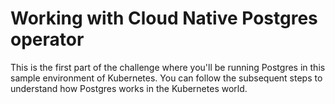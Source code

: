 # Working with Cloud Native Postgres operator

This is the first part of the challenge where you'll be running Postgres in this sample environment of Kubernetes. You can follow the subsequent steps to understand how Postgres works in the Kubernetes world.
